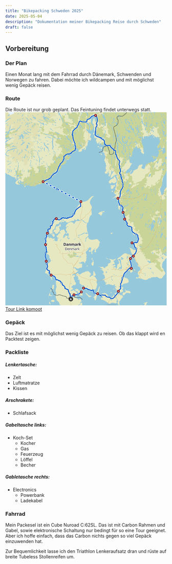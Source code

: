 ```yaml
---
title: "Bikepacking Schweden 2025"
date: 2025-05-04
description: "Dokumentation meiner Bikepacking Reise durch Schweden"
draft: false
---
```


## Vorbereitung
### Der Plan
Einen Monat lang mit dem Fahrrad durch Dänemark, Schwenden und Norwegen zu fahren.
Dabei möchte ich wildcampen und mit möglichst wenig Gepäck reisen.

### Route
Die Route ist nur grob geplant. Das Feintuning findet unterwegs statt.
[![Route](01-route.png)](https://www.komoot.com/de-de/tour/2034498871?share_token=aISPLoFO3KX0E0hxm10fPL7w0dY36uWN4zp8HN4CC7btLetpw7&ref=wtd "Grobe Routenplanung")
[Tour Link komoot](https://www.komoot.com/de-de/tour/2034498871?share_token=aISPLoFO3KX0E0hxm10fPL7w0dY36uWN4zp8HN4CC7btLetpw7&ref=wtd "Grobe Routenplanung")


### Gepäck
Das Ziel ist es mit möglichst wenig Gepäck zu reisen. Ob das klappt wird en Packtest zeigen.

### Packliste
##### Lenkertasche:
- Zelt
- Luftmatratze
- Kissen

##### Arschrakete:
- Schlafsack

##### Gabeltasche links:
- Koch-Set
  - Kocher
  - Gas
  - Feuerzeug
  - Löffel
  - Becher

##### Gabletasche rechts:
- Electronics
  - Powerbank
  - Ladekabel

### Fahrrad
Mein Packesel ist ein Cube Nuroad C:62SL. Das ist mit Carbon Rahmen und Gabel, sowie elektronische Schaltung nur bedingt für so eine Tour geeignet. Aber ich hoffe einfach, dass das Carbon nichts gegen so viel Gepäck einzuwenden hat.

Zur Bequemlichkeit lasse ich den Triathlon Lenkeraufsatz dran und rüste auf breite Tubeless Stollenreifen um.
